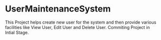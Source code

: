 # UserMaintenanceSystem
This Project helps create new user for the system and then provide various facilities like View User, Edit User and Delete User.
Commiting Project in Intial Stage.
